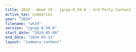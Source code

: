 ```yaml
---
title: 2024 - Week 19 - jgrpp-0.59.0 - 3rd Party Content
active_nav: summaries
year: "2024"
filename: "wk19"
version: "jgrpp-0.59.0"
start_date: "2024-05-06"
end_date: "2024-05-12"
layout: "summary_content"
---
```

